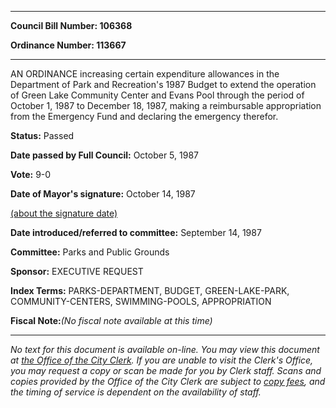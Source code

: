 

********

**Council Bill Number: 106368**
   
**Ordinance Number: 113667**
********

 AN ORDINANCE increasing certain expenditure allowances in the Department of Park and Recreation's 1987 Budget to extend the operation of Green Lake Community Center and Evans Pool through the period of October 1, 1987 to December 18, 1987, making a reimbursable appropriation from the Emergency Fund and declaring the emergency therefor.

**Status:** Passed
   
**Date passed by Full Council:** October 5, 1987
   
**Vote:** 9-0
   
**Date of Mayor's signature:** October 14, 1987
   
[(about the signature date)](/~public/approvaldate.htm)
   
   
   
**Date introduced/referred to committee:** September 14, 1987
   
**Committee:** Parks and Public Grounds
   
**Sponsor:** EXECUTIVE REQUEST
   
   
**Index Terms:** PARKS-DEPARTMENT, BUDGET, GREEN-LAKE-PARK, COMMUNITY-CENTERS, SWIMMING-POOLS, APPROPRIATION

**Fiscal Note:**_(No fiscal note available at this time)_
********

_No text for this document is available on-line. You may view this document at [the Office of the City Clerk](http://www.seattle.gov/leg/clerk/contactUs.htm). If you are unable to visit the Clerk's Office, you may request a copy or scan be made for you by Clerk staff. Scans and copies provided by the Office of the City Clerk are subject to [copy fees](http://clerk.seattle.gov/~public/clerkfees.htm), and the timing of service is dependent on the availability of staff._

